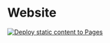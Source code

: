 # Website
[![Deploy static content to Pages](https://github.com/pedrosantayana/pedrosantayana/actions/workflows/deploy_website.yml/badge.svg)](https://github.com/pedrosantayana/pedrosantayana/actions/workflows/deploy_website.yml)

